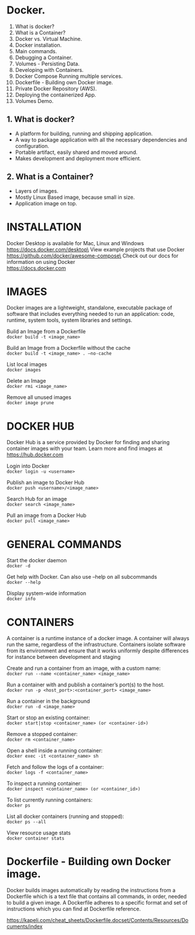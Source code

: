 # Docker.
1. What is docker?
2. What is a Container?
3. Docker vs. Virtual Machine.
4. Docker installation.
5. Main commands.
6. Debugging a Container.
7. Volumes - Persisting Data.
8. Developing with Containers.
9. Docker Compose Running multiple services.
10. Dockerfile - Building  own Docker image.
11. Private Docker Repository (AWS).
12. Deploying the containerized App.
13. Volumes Demo.

## 1. What is docker?
- A platform for building, running and shipping application.
- A way to package application with all the necessary dependencies and configuration.
- Portable artifact, easily shared and moved around.
- Makes development and deployment more efficient.

## 2. What is a Container?
- Layers of images.
- Mostly Linux Based image, because small in size.
- Application image on top.

# INSTALLATION
Docker Desktop is available for Mac, Linux and Windows\
https://docs.docker.com/desktop\
View example projects that use Docker\
https://github.com/docker/awesome-compose\
Check out our docs for information on using Docker\
https://docs.docker.com


# IMAGES
Docker images are a lightweight, standalone, executable package
of software that includes everything needed to run an application:
code, runtime, system tools, system libraries and settings.

Build an Image from a Dockerfile\
`docker build -t <image_name>`

Build an Image from a Dockerfile without the cache\
`docker build -t <image_name> . –no-cache`

List local images\
`docker images`

Delete an Image\
`docker rmi <image_name>`

Remove all unused images\
`docker image prune`

# DOCKER HUB
Docker Hub is a service provided by Docker for finding and sharing
container images with your team. Learn more and find images
at https://hub.docker.com

Login into Docker\
`docker login -u <username>`

Publish an image to Docker Hub\
`docker push <username>/<image_name>`

Search Hub for an image\
`docker search <image_name>`

Pull an image from a Docker Hub\
`docker pull <image_name>`

# GENERAL COMMANDS
Start the docker daemon\
`docker -d`

Get help with Docker. Can also use –help on all subcommands\
`docker --help`

Display system-wide information\
`docker info`

# CONTAINERS
A container is a runtime instance of a docker image. A container
will always run the same, regardless of the infrastructure.
Containers isolate software from its environment and ensure
that it works uniformly despite differences for instance between
development and staging

Create and run a container from an image, with a custom name:\
`docker run --name <container_name> <image_name>`

Run a container with and publish a container’s port(s) to the host.\
`docker run -p <host_port>:<container_port> <image_name>`

Run a container in the background\
`docker run -d <image_name>`

Start or stop an existing container:\
`docker start|stop <container_name> (or <container-id>)`

Remove a stopped container:\
`docker rm <container_name>`

Open a shell inside a running container:\
`docker exec -it <container_name> sh`

Fetch and follow the logs of a container:\
`docker logs -f <container_name>`

To inspect a running container:\
`docker inspect <container_name> (or <container_id>)`

To list currently running containers:\
`docker ps`

List all docker containers (running and stopped):\
`docker ps --all`

View resource usage stats\
`docker container stats`

# Dockerfile - Building  own Docker image.
Docker builds images automatically by reading the instructions from a Dockerfile which is a text file that contains all commands, in order, needed to build a given image. A Dockerfile adheres to a specific format and set of instructions which you can find at Dockerfile reference.

https://kapeli.com/cheat_sheets/Dockerfile.docset/Contents/Resources/Documents/index